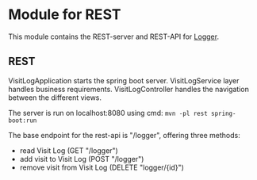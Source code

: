 # Module for REST

This module contains the REST-server and REST-API for [Logger](../README.md).

## REST

VisitLogApplication starts the spring boot server.
VisitLogService layer handles business requirements.
VisitLogController handles the navigation between the different views.

The server is run on localhost:8080 using cmd:
`mvn -pl rest spring-boot:run`

The base endpoint for the rest-api is "/logger", offering three methods:
* read Visit Log (GET "/logger")
* add visit to Visit Log (POST "/logger")
* remove visit from Visit Log (DELETE "logger/{id}")

